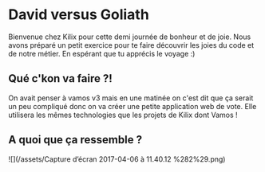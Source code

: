# David versus Goliath

Bienvenue chez Kilix pour cette demi journée de bonheur et de joie. Nous avons préparé un petit exercice pour te faire découvrir les joies du code et de notre métier. En espérant que tu apprécis le voyage :\)

## Qué c'kon va faire ?!

On avait penser à vamos v3 mais en une matinée on c'est dit que ça serait un peu compliqué donc on va créer une petite application web de vote. Elle utilisera les mêmes technologies que les projets de Kilix dont Vamos !

## A quoi que ça ressemble ?

![](/assets/Capture d’écran 2017-04-06 à 11.40.12 %282%29.png)



